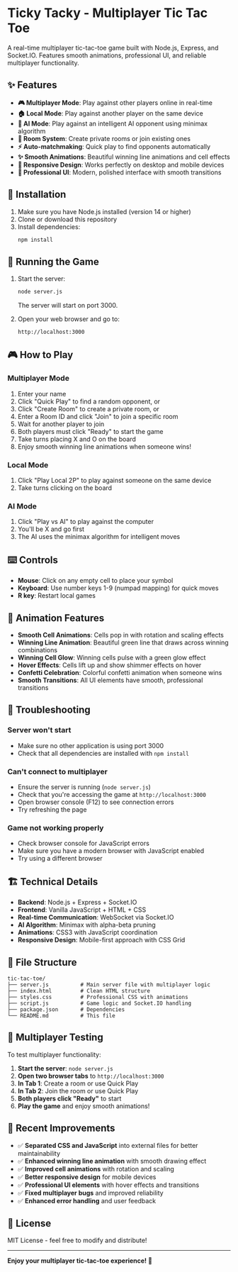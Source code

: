 # Ticky Tacky - Multiplayer Tic Tac Toe

A real-time multiplayer tic-tac-toe game built with Node.js, Express, and Socket.IO. Features smooth animations, professional UI, and reliable multiplayer functionality.

## ✨ Features

- **🎮 Multiplayer Mode**: Play against other players online in real-time
- **🏠 Local Mode**: Play against another player on the same device
- **🤖 AI Mode**: Play against an intelligent AI opponent using minimax algorithm
- **🔗 Room System**: Create private rooms or join existing ones
- **⚡ Auto-matchmaking**: Quick play to find opponents automatically
- **✨ Smooth Animations**: Beautiful winning line animations and cell effects
- **📱 Responsive Design**: Works perfectly on desktop and mobile devices
- **🎨 Professional UI**: Modern, polished interface with smooth transitions

## 🚀 Installation

1. Make sure you have Node.js installed (version 14 or higher)
2. Clone or download this repository
3. Install dependencies:
   ```bash
   npm install
   ```

## 🎯 Running the Game

1. Start the server:
   ```bash
   node server.js
   ```
   The server will start on port 3000.

2. Open your web browser and go to:
   ```
   http://localhost:3000
   ```

## 🎮 How to Play

### Multiplayer Mode
1. Enter your name
2. Click "Quick Play" to find a random opponent, or
3. Click "Create Room" to create a private room, or
4. Enter a Room ID and click "Join" to join a specific room
5. Wait for another player to join
6. Both players must click "Ready" to start the game
7. Take turns placing X and O on the board
8. Enjoy smooth winning line animations when someone wins!

### Local Mode
1. Click "Play Local 2P" to play against someone on the same device
2. Take turns clicking on the board

### AI Mode
1. Click "Play vs AI" to play against the computer
2. You'll be X and go first
3. The AI uses the minimax algorithm for intelligent moves

## ⌨️ Controls

- **Mouse**: Click on any empty cell to place your symbol
- **Keyboard**: Use number keys 1-9 (numpad mapping) for quick moves
- **R key**: Restart local games

## 🎨 Animation Features

- **Smooth Cell Animations**: Cells pop in with rotation and scaling effects
- **Winning Line Animation**: Beautiful green line that draws across winning combinations
- **Winning Cell Glow**: Winning cells pulse with a green glow effect
- **Hover Effects**: Cells lift up and show shimmer effects on hover
- **Confetti Celebration**: Colorful confetti animation when someone wins
- **Smooth Transitions**: All UI elements have smooth, professional transitions

## 🔧 Troubleshooting

### Server won't start
- Make sure no other application is using port 3000
- Check that all dependencies are installed with `npm install`

### Can't connect to multiplayer
- Ensure the server is running (`node server.js`)
- Check that you're accessing the game at `http://localhost:3000`
- Open browser console (F12) to see connection errors
- Try refreshing the page

### Game not working properly
- Check browser console for JavaScript errors
- Make sure you have a modern browser with JavaScript enabled
- Try using a different browser

## 🏗️ Technical Details

- **Backend**: Node.js + Express + Socket.IO
- **Frontend**: Vanilla JavaScript + HTML + CSS
- **Real-time Communication**: WebSocket via Socket.IO
- **AI Algorithm**: Minimax with alpha-beta pruning
- **Animations**: CSS3 with JavaScript coordination
- **Responsive Design**: Mobile-first approach with CSS Grid

## 📁 File Structure

```
tic-tac-toe/
├── server.js          # Main server file with multiplayer logic
├── index.html         # Clean HTML structure
├── styles.css         # Professional CSS with animations
├── script.js          # Game logic and Socket.IO handling
├── package.json       # Dependencies
└── README.md          # This file
```

## 🎯 Multiplayer Testing

To test multiplayer functionality:

1. **Start the server**: `node server.js`
2. **Open two browser tabs** to `http://localhost:3000`
3. **In Tab 1**: Create a room or use Quick Play
4. **In Tab 2**: Join the room or use Quick Play
5. **Both players click "Ready"** to start
6. **Play the game** and enjoy smooth animations!

## 🔄 Recent Improvements

- ✅ **Separated CSS and JavaScript** into external files for better maintainability
- ✅ **Enhanced winning line animation** with smooth drawing effect
- ✅ **Improved cell animations** with rotation and scaling
- ✅ **Better responsive design** for mobile devices
- ✅ **Professional UI elements** with hover effects and transitions
- ✅ **Fixed multiplayer bugs** and improved reliability
- ✅ **Enhanced error handling** and user feedback

## 📄 License

MIT License - feel free to modify and distribute!

---

**Enjoy your multiplayer tic-tac-toe experience! 🎉**
#
